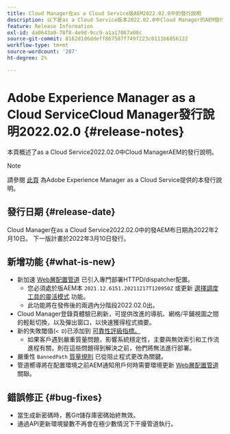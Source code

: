 ```yaml
---
title: Cloud Manager在as a Cloud Service版AEM2022.02.0中的發行說明
description: 以下是as a Cloud Service版本2022.02.0中Cloud Manager的AEM發行說明。
feature: Release Information
exl-id: da0643a0-78f8-4e9d-9cc9-a1a17067a08c
source-git-commit: 8162d1d6ddeff867507f749f223c0111b6856122
workflow-type: tm+mt
source-wordcount: '287'
ht-degree: 2%

---
```


# Adobe Experience Manager as a Cloud ServiceCloud Manager發行說明2022.02.0 {#release-notes}

本頁概述了as a Cloud Service2022.02.0中Cloud ManagerAEM的發行說明。

>[!NOTE]
>
>請參閱 [此頁](/help/release-notes/release-notes-cloud/release-notes-current.md) 為Adobe Experience Manager as a Cloud Service提供的本發行說明。

## 發行日期 {#release-date}

Cloud Manager在as a Cloud Service2022.02.0中的發AEM布日期為2022年2月10日。 下一版計畫於2022年3月10日發行。

## 新增功能 {#what-is-new}

* 新加速 [Web層配置管道](/help/implementing/cloud-manager/configuring-pipelines/introduction-ci-cd-pipelines.md#web-tier-config-pipelines) 已引入專門部署HTTPD/dispatcher配置。
   * 您必須處於版AEM本 `2021.12.6151.20211217T120950Z` 或更新 [選擇調度工具的靈活模式](/help/implementing/dispatcher/disp-overview.md#validation-debug) 功能。
   * 此功能將在發佈後的兩週內分階段2022.02.0出。
* Cloud Manager登錄頁體驗已刷新，可提供改進的導航、網格/平鋪視圖之間的輕鬆切換，以及彈出窗口，以快速獲得程式摘要。
* 新的失敗閾值(`< D`)已添加到 [可靠性評級指標。](/help/implementing/cloud-manager/code-quality-testing.md#understanding-code-quality-rules)
   * 如果客戶遇到嚴重質量問題，影響系統穩定性，主要與無效索引和工作流進程有關，則在這些問題得到解決之前，他們將無法進行部署。
* 嚴重性 `BannedPath` [質量規則](/help/implementing/cloud-manager/code-quality-testing.md#understanding-code-quality-rules) 已從阻止程式更改為關鍵。
* 管道嚮導將在配置環境之前AEM通知用戶何時需要環境更新 [Web層配置管道](/help/implementing/cloud-manager/configuring-pipelines/introduction-ci-cd-pipelines.md#web-tier-config-pipelines) 關聯。

## 錯誤修正 {#bug-fixes}

* 當生成新密碼時，舊Git儲存庫密碼始終無效。
* 通過API更新環境變數不再會在極少數情況下干擾管道執行。
